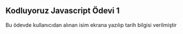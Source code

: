 ## Kodluyoruz Javascript Ödevi 1
Bu ödevde kullanıcıdan alınan isim ekrana yazılıp tarih bilgisi verilmiştir